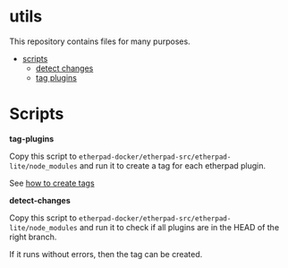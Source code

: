 # utils
This repository contains files for many purposes.

- [scripts](#scripts)
  - [detect changes](#detect_changes)
  - [tag plugins](#tag_plugins)

# <a name="scripts"></a>Scripts

**<a name="tag_plugins"></a>tag-plugins**

Copy this script to `etherpad-docker/etherpad-src/etherpad-lite/node_modules` and run it to create a tag for each etherpad plugin.

See [how to create tags](https://github.com/storytouch/web/wiki/%5BHow-To%5D-Create-tag-for-a-new-release)

**<a name="detect_changes"></a>detect-changes**

Copy this script to `etherpad-docker/etherpad-src/etherpad-lite/node_modules` and run it to check if all plugins are in the HEAD of the right branch.

If it runs without errors, then the tag can be created.
